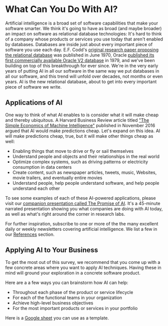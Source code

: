 # What Can You Do With AI?

Artificial intelligence is a broad set of software capabilities that make your software smarter. We think it's going to have as broad (and maybe broader) an impact on software as relational database technologies: It's hard to think of a company whose products or services you use today that aren't enabled by databases. Databases are inside just about every important piece of software you use each day. E.F. Codd's [original research paper proposing the relational database](https://www.seas.upenn.edu/~zives/03f/cis550/codd.pdf) was published in June 1970, Oracle [published its first commercially available Oracle V2 database](https://docs.oracle.com/database/121/CNCPT/intro.htm#CNCPT88784) in 1979, and we've been building on top of this breakthrough for ever since. We're in the very early years of putting AI in all our software in the same way we put databases in all our software, and this trend will unfold over decades, not months or even years. AI is the new relational database, about to get into every important piece of software we write.

## Applications of AI

One way to think of what AI enables to is consider what it will make cheap and thereby ubiquitous. A Harvard Business Review article titled ["The Simple Economics of Machine Intelligence"](https://hbr.org/2016/11/the-simple-economics-of-machine-intelligence) published in November 2016 argued that AI would make predictions cheap. Let's expand on this idea. AI will make predictions cheap, true, but it will make other things cheap as well:
* Enabling things that move to drive or fly or sail themselves
* Understand people and objects and their relationships in the real world
* Optimize complex systems, such as driving patterns or electricity consumption in data centers
* Create content, such as newspaper articles, tweets, music, Websites, movie trailers, and eventually entire movies
* Understand people, help people understand software, and help people understand each other

To see some examples of each of these AI-powered applications, please visit our [companion presentation called The Promise of AI](https://vimeo.com/215926017). It's a 45-minute narrated presentation showing you what companies are doing with AI today, as well as what's right around the corner in research labs.

For further inspiration, subscribe to one or more of the the many excellent daily or weekly newsletters covering artificial intelligence. We list a few in our [References](/docs/reference/links) section.

## Applying AI to Your Business

To get the most out of this survey, we recommend that you come up with a few concrete areas where you want to apply AI techniques. Having these in mind will ground your exploration in a concrete software product.

Here are a a few ways you can brainstorm how AI can help:
* Throughout each phase of the product or service lifecycle
* For each of the functional teams in your organization
* Achieve high-level business objectives
* For the most important products or services in your portfolio

Here is a [Google sheet](https://docs.google.com/spreadsheets/d/1BFQpi8fhUxisUOyUi0-Sw-KRGaJsHOjU507v6539AMk/) you can use as a template.
